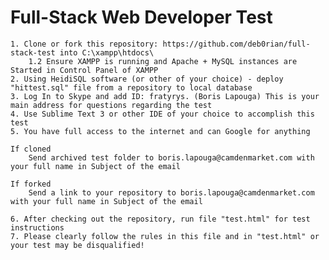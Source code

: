 # Full-Stack Web Developer Test

    1. Clone or fork this repository: https://github.com/deb0rian/full-stack-test into C:\xampp\htdocs\
        1.2 Ensure XAMPP is running and Apache + MySQL instances are Started in Control Panel of XAMPP
    2. Using HeidiSQL software (or other of your choice) - deploy "hittest.sql" file from a repository to local database
    3. Log In to Skype and add ID: fratyrys. (Boris Lapouga) This is your main address for questions regarding the test
    4. Use Sublime Text 3 or other IDE of your choice to accomplish this test
    5. You have full access to the internet and can Google for anything
    
    If cloned
    	Send archived test folder to boris.lapouga@camdenmarket.com with your full name in Subject of the email
    
    If forked
    	Send a link to your repository to boris.lapouga@camdenmarket.com with your full name in Subject of the email 
    
    6. After checking out the repository, run file "test.html" for test instructions
    7. Please clearly follow the rules in this file and in "test.html" or your test may be disqualified!
